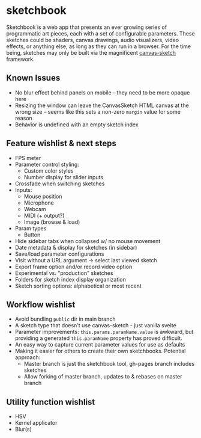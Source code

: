 # sketchbook

Sketchbook is a web app that presents an ever growing series of programmatic art pieces, each with a set of configurable parameters. These sketches could be shaders, canvas drawings, audio visualizers, video effects, or anything else, as long as they can run in a browser. For the time being, sketches may only be built via the magnificent [canvas-sketch](https://github.com/mattdesl/canvas-sketch) framework.

## Known Issues
* No blur effect behind panels on mobile - they need to be more opaque here
* Resizing the window can leave the CanvasSketch HTML canvas at the wrong size – seems like this sets a non-zero `margin` value for some reason
* Behavior is undefined with an empty sketch index

## Feature wishlist & next steps
* FPS meter
* Parameter control styling:
    * Custom color styles
    * Number display for slider inputs
* Crossfade when switching sketches
* Inputs:
    * Mouse position
    * Microphone
    * Webcam
    * MIDI (+ output?)
    * Image (browse & load)
* Param types
    * Button
* Hide sidebar tabs when collapsed w/ no mouse movement
* Date metadata & display for sketches (in sidebar)
* Save/load parameter configurations
* Visit without a URL argument -> select last viewed sketch
* Export frame option and/or record video option
* Experimental vs. "production" sketches
* Folders for sketch index display organization
* Sketch sorting options: alphabetical or most recent

## Workflow wishlist
* Avoid bundling `public` dir in main branch
* A sketch type that doesn't use canvas-sketch - just vanilla svelte
* Parameter improvements: `this.params.paramName.value` is awkward, but providing a generated `this.paramName` property has proved difficult.
* An easy way to capture current parameter values for use as defaults
* Making it easier for others to create their own sketchbooks. Potential approach:
    * Master branch is just the sketchbook tool, gh-pages branch includes sketches
    * Allow forking of master branch, updates to & rebases on master branch

## Utility function wishlist
* HSV
* Kernel applicator
* Blur(s)
